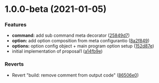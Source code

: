 # 1.0.0-beta (2021-01-05)


### Features

* **command:** add sub command meta decorator ([25849d7](https://github.com/dual-lab/meta-commander/commit/25849d78dd5894cf857d98701d098f90b92207ca))
* **option:** add option composition from meta configurantio ([8a2f849](https://github.com/dual-lab/meta-commander/commit/8a2f849aa6408564f6741aea6eec0a5519b6a835))
* **options:** option config object + main program option setup ([152d87e](https://github.com/dual-lab/meta-commander/commit/152d87eb12e68b079779d70b6391d4bcb856f947))
* initial implementation of proposal1 ([a14fb9e](https://github.com/dual-lab/meta-commander/commit/a14fb9ec59b446cd0582f8f1b7ab1fb5fa3a8104))


### Reverts

* Revert "build: remove comment from output code" ([86506e0](https://github.com/dual-lab/meta-commander/commit/86506e0c51804c73cc1ef21fc74dad1ca2414932))




